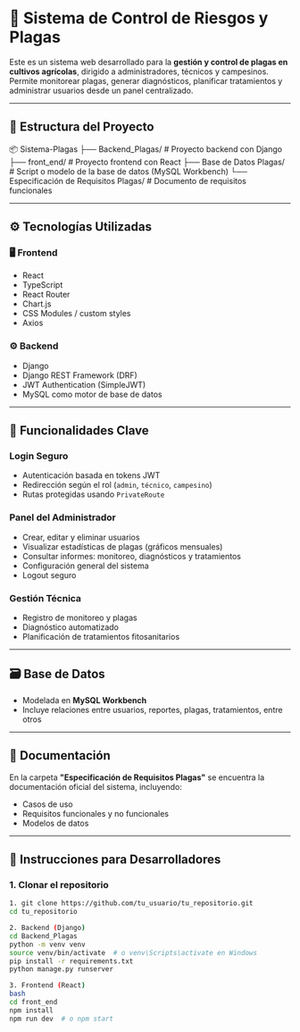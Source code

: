 # 🐛 Sistema de Control de Riesgos y Plagas

Este es un sistema web desarrollado para la **gestión y control de plagas en cultivos agrícolas**, dirigido a administradores, técnicos y campesinos.
Permite monitorear plagas, generar diagnósticos, planificar tratamientos y administrar usuarios desde un panel centralizado.

---

## 📁 Estructura del Proyecto

📦 Sistema-Plagas
├── Backend_Plagas/ # Proyecto backend con Django
├── front_end/ # Proyecto frontend con React
├── Base de Datos Plagas/ # Script o modelo de la base de datos (MySQL Workbench)
└── Especificación de Requisitos Plagas/ # Documento de requisitos funcionales


---

## ⚙️ Tecnologías Utilizadas

### 🖥️ Frontend
- React
- TypeScript
- React Router
- Chart.js
- CSS Modules / custom styles
- Axios

### ⚙️ Backend
- Django
- Django REST Framework (DRF)
- JWT Authentication (SimpleJWT)
- MySQL como motor de base de datos

---

## 🔐 Funcionalidades Clave

### Login Seguro
- Autenticación basada en tokens JWT
- Redirección según el rol (`admin`, `técnico`, `campesino`)
- Rutas protegidas usando `PrivateRoute`

### Panel del Administrador
- Crear, editar y eliminar usuarios
- Visualizar estadísticas de plagas (gráficos mensuales)
- Consultar informes: monitoreo, diagnósticos y tratamientos
- Configuración general del sistema
- Logout seguro

### Gestión Técnica
- Registro de monitoreo y plagas
- Diagnóstico automatizado
- Planificación de tratamientos fitosanitarios

---

## 🗃️ Base de Datos

- Modelada en **MySQL Workbench**
- Incluye relaciones entre usuarios, reportes, plagas, tratamientos, entre otros

---

## 📄 Documentación

En la carpeta **"Especificación de Requisitos Plagas"** se encuentra la documentación oficial del sistema, incluyendo:
- Casos de uso
- Requisitos funcionales y no funcionales
- Modelos de datos

---

## 🚀 Instrucciones para Desarrolladores

### 1. Clonar el repositorio

```bash
1. git clone https://github.com/tu_usuario/tu_repositorio.git
cd tu_repositorio

2. Backend (Django)
cd Backend_Plagas
python -m venv venv
source venv/bin/activate  # o venv\Scripts\activate en Windows
pip install -r requirements.txt
python manage.py runserver

3. Frontend (React)
bash
cd front_end
npm install
npm run dev  # o npm start

